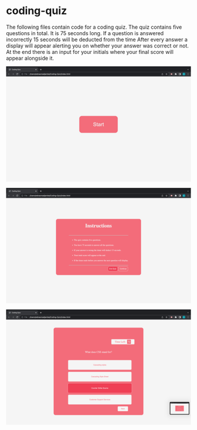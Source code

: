 # coding-quiz

The following files contain code for a coding quiz.
The quiz contains five questions in total.
It is 75 seconds long.
If a question is answered incorrectly 15 seconds will be deducted from the time
After every answer a display will appear alerting you on whether your answer was correct or not.
At the end there is an input for your initials where your final score will appear alongside it. 




![screenshot from my coding quiz](./Images/31C52CB8-837C-474B-AC59-966895EDCBAB.jpeg)

![screenshot from my coding quiz](./Images/Screen%20Shot%202022-08-11%20at%2010.52.49%20PM.png)

![screenshot from my coding quiz](./Images/Screen%20Shot%202022-08-11%20at%2010.52.55%20PM.png)



